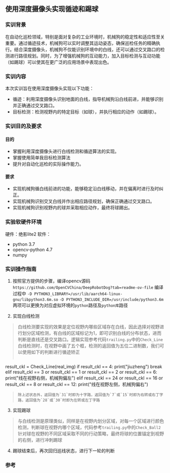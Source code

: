 ## 使用深度摄像头实现循迹和踢球
### 实训背景
在自动化巡检领域，特别是面对复杂的工业环境时，机械狗的稳定性和适应性至关重要。通过循迹技术，机械狗可以实时调整其运动姿态，确保巡检任务的精确执行。结合深度摄像头，机械狗不仅能识别环境中的白线，还可以通过交叉路口的检测进行路径规划。同时，为了增强机械狗的互动能力，加入目标检测与互动功能（如踢球）可以使其在更广泛的应用场景中表现出色。
### 实训内容
本次实训旨在使用深度摄像头实现以下功能：
- 循迹：利用深度摄像头识别地面的白线，指导机械狗沿白线前进，并能够识别并正确通过交叉路口。
- 目标检测：检测视野内的特定目标（如球），并执行相应的动作（如踢球）。
### 实训目的及要求
#### 目的
- 掌握利用深度摄像头进行白线检测和循迹算法的实现。
- 掌握使用简单我目标检测算法
- 提升对自动化巡检的实际操作能力。
#### 要求
- 实现机械狗循白线前进的功能，能够稳定沿白线移动，并在偏离时进行及时纠正。
- 实现机械狗识别交叉白线并作出相应路径规划，确保正确通过交叉路口。
- 实现机械狗识别视野内的球并采取相应动作，最终将球踢出。
### 实验软硬件环境
硬件：绝影lite2
软件：
- python 3.7
- opencv-python 4.7
- numpy

### 实训操作指南
1. 按照官方提供的步骤，编译opencv源码
`https://github.com/OpenCVChina/DeepRobotDog?tab=readme-ov-file`
编译过程中
`-D PYTHON3_LIBRARY=/usr/lib/aarch64-linux-gnu/libpython3.6m.so`
`-D PYTHON3_INCLUDE_DIR=/usr/include/python3.6m`
两项可以更换为对应虚拟环境的`python`路径及`python库`路径

2. 实现白线检测
> 白线检测要实现的效果是定位视野内哪些区域存在白线，因此选择对视野进行划分区域检测，有白线的区域标记为1，即可识别白线的分布状态，进而判断是直线还是交叉路口。逻辑实现参考代码`trailing.py`中的`Check_Line`
> 白线检测时，在视野中画了五个框，检测的返回值为五位二进制数，我们可以使用如下的判断进行循迹矫正
> ```python
result_ckl = Check_Line(real_img)
if result_ckl == 4:
    print("jiuzheng")
    break
elif result_ckl == 3 or result_ckl == 1 or result_ckl == 2 or result_ckl == 6:
    print("线在视野右侧，机械狗偏左")
elif result_ckl == 24 or result_ckl == 16 or result_ckl == 8 or result_ckl == 12:
    print("线在视野左侧，机械狗偏右")
> ```
> 除上述状态外，返回值为`31`时即为十字路，返回值为`7`或`15`时即为右转或右丁字路，返回值为`28`或`30`时即为左转或左丁字路

3. 实现踢球
> 与白线检测是原理类似，同样是在视野内划分区域，对每一个区域进行颜色检测，判断球在视野内哪个区域，代码参考`trailing.py`中的`Check_Ball2`
> 针对球在视野的不同区域采取不同的行动策略，最终将球的位置锚定到视野的右侧，进行冲刺踢球
> 

4. 踢球结束后，再次回归巡线状态，进行下一轮的判断

### 参考